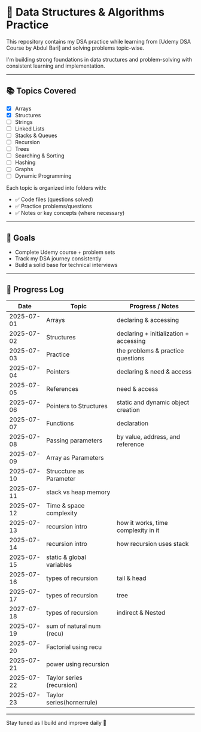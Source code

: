 # 🧠 Data Structures & Algorithms Practice

This repository contains my DSA practice while learning from [Udemy DSA Course by Abdul Bari] and solving problems topic-wise.

I'm building strong foundations in data structures and problem-solving with consistent learning and implementation.

---

## 📚 Topics Covered

- [x] Arrays
- [x] Structures
- [ ] Strings
- [ ] Linked Lists
- [ ] Stacks & Queues
- [ ] Recursion
- [ ] Trees
- [ ] Searching & Sorting
- [ ] Hashing
- [ ] Graphs
- [ ] Dynamic Programming

Each topic is organized into folders with:
- ✅ Code files (questions solved)
- ✅ Practice problems/questions
- ✅ Notes or key concepts (where necessary)

---

## 🎯 Goals

- Complete Udemy course + problem sets
- Track my DSA journey consistently
- Build a solid base for technical interviews

---

## 📌 Progress Log

| Date       | Topic                    | Progress / Notes                            |
|------------|--------------------------|---------------------------------------------|
| 2025-07-01 | Arrays                   | declaring & accessing                       |
| 2025-07-02 | Structures               | declaring + initialization + accessing      |
| 2025-07-03 | Practice                 | the problems & practice questions           |
| 2025-07-04 | Pointers                 | declaring & need & access                   |
| 2025-07-05 | References               | need & access                               |
| 2025-07-06 | Pointers to Structures   | static and dynamic object creation          |
| 2025-07-07 | Functions                | declaration                                 |
| 2025-07-08 | Passing parameters       | by value, address, and reference            |
| 2025-07-09 | Array as Parameters      |                                             |
| 2025-07-10 | Struccture as Parameter  |                                             |
| 2025-07-11 | stack vs heap memory     |                                             |
| 2025-07-12 | Time & space complexity  |                                             |
| 2025-07-13 | recursion intro          | how it works, time complexity in it         |
| 2025-07-14 | recursion intro          | how recursion uses stack                    |
| 2025-07-15 | static & global variables|                                             |
| 2025-07-16 | types of recursion       | tail & head                                 |
| 2025-07-17 | types of recursion       | tree                                        |
| 2027-07-18 | types of recursion       | indirect & Nested                           |
| 2025-07-19 | sum of natural num (recu)|                                             |
| 2025-07-20 | Factorial using recu     |                                             |
| 2025-07-21 | power using recursion    |                                             |
| 2025-07-22 | Taylor series (recursion)|                                             |
| 2025-07-23 | Taylor series(hornerrule)|

---

Stay tuned as I build and improve daily 🚀
